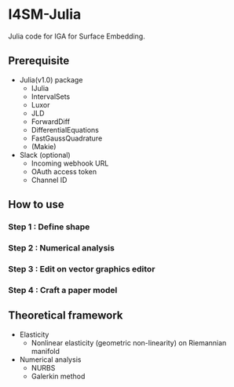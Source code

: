 # I4SM-Julia
Julia code for IGA for Surface Embedding.

## Prerequisite
* Julia(v1.0) package
    * IJulia
    * IntervalSets
    * Luxor
    * JLD
    * ForwardDiff
    * DifferentialEquations
    * FastGaussQuadrature
    * (Makie)
* Slack (optional)
    * Incoming webhook URL
    * OAuth access token
    * Channel ID

## How to use
### Step 1 : Define shape


### Step 2 : Numerical analysis


### Step 3 : Edit on vector graphics editor


### Step 4 : Craft a paper model


## Theoretical framework

* Elasticity
    * Nonlinear elasticity (geometric non-linearity) on Riemannian manifold
* Numerical analysis
    * NURBS
    * Galerkin method


